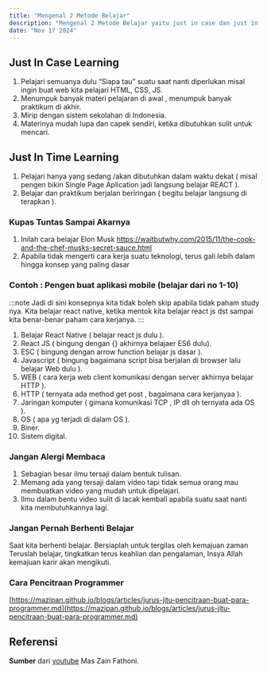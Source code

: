 ```yaml
---
title: "Mengenal 2 Metode Belajar"
description: "Mengenal 2 Metode Belajar yaitu just in case dan just in time"
date: "Nov 17 2024"
---
```


## Just In Case Learning

1. Pelajari semuanya dulu “Siapa tau” suatu saat nanti diperlukan misal ingin buat web kita pelajari HTML, CSS, JS.
2. Menumpuk banyak materi pelajaran di awal , menumpuk banyak praktikum di akhir.
3. Mirip dengan sistem sekolahan di Indonesia.
4. Materinya mudah lupa dan capek sendiri, ketika dibutuhkan sulit untuk mencari.

## Just In Time Learning

1. Pelajari hanya yang sedang /akan dibutuhkan dalam waktu dekat ( misal pengen bikin Single Page Aplication jadi langsung belajar REACT ).
2. Belajar dan praktikum berjalan beriringan ( begitu belajar langsung di terapkan ).

### Kupas Tuntas Sampai Akarnya

1. Inilah cara belajar Elon Musk https://waitbutwhy.com/2015/11/the-cook-and-the-chef-musks-secret-sauce.html
2. Apabila tidak mengerti cara kerja suatu teknologi, terus gali lebih dalam hingga konsep yang paling dasar

### Contoh : Pengen buat aplikasi mobile (belajar dari no 1-10)

:::note
Jadi di sini konsepnya kita tidak boleh skip apabila tidak paham study nya.
Kita belajar react native, ketika mentok kita belajar react js dst sampai kita benar-benar paham cara kerjanya.
:::

1. Belajar React Native ( belajar react js dulu ).
2. React JS ( bingung dengan {} akhirnya belajaer ES6 dulu).
3. ESC ( bingung dengan arrow function belajar js dasar ).
4. Javascript ( bingung bagaimana script bisa berjalan di browser lalu belajar Web dulu ).
5. WEB ( cara kerja web client komunikasi dengan server akhirnya belajar HTTP ).
6. HTTP ( ternyata ada method get post , bagaimana cara kerjanyaa ).
7. Jaringan komputer ( gimana komunikasi TCP , IP dll oh ternyata ada OS ).
8. OS ( apa yg terjadi di dalam OS ).
9. Biner.
10. Sistem digital.

### Jangan Alergi Membaca

1. Sebagian besar ilmu tersaji dalam bentuk tulisan.
2. Memang ada yang tersaji dalam video tapi tidak semua orang mau membuatkan video yang mudah untuk dipelajari.
3. Ilmu dalam bentu video sulit di lacak kembali apabila suatu saat nanti kita membutuhkannya lagi.

### Jangan Pernah Berhenti Belajar

Saat kita berhenti belajar. Bersiaplah untuk tergilas oleh kemajuan zaman
Teruslah belajar, tingkatkan terus keahlian dan pengalaman, Insya Allah kemajuan karir akan mengikuti.

### Cara Pencitraan Programmer

 [https://mazipan.github.io/blogs/articles/jurus-jitu-pencitraan-buat-para-programmer.md](https://mazipan.github.io/blogs/articles/jurus-jitu-pencitraan-buat-para-programmer.md)

## Referensi

**Sumber** dari [youtube](https://www.youtube.com/@zainfathoni/) Mas Zain Fathoni.
